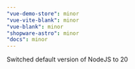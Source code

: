 ```yaml
---
"vue-demo-store": minor
"vue-vite-blank": minor
"vue-blank": minor
"shopware-astro": minor
"docs": minor
---
```


Switched default version of NodeJS to 20
